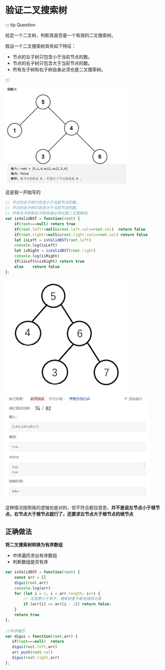 # 验证二叉搜索树

::: tip Question

给定一个二叉树，判断其是否是一个有效的二叉搜索树。

假设一个二叉搜索树具有如下特征：

- 节点的左子树只包含小于当前节点的数。
- 节点的右子树只包含大于当前节点的数。
- 所有左子树和右子树自身必须也是二叉搜索树。

:::

<img src="/images/image-20230614084103051.png" alt="image-20230614084103051" style="zoom:50%;" />

这是我一开始写的

```js
// 节点的左子树只包含小于当前节点的数。
// 节点的右子树只包含大于当前节点的数。
// 所有左子树和右子树自身必须也是二叉搜索树。
var isValidBST = function(root) {
    if(root===null) return true
    if(root.left!=null&&root.left.val>=root.val)  return false
    if(root.right!=null&&root.right.val<=root.val) return false
    let isLeft = isValidBST(root.left)
    console.log(isLeft)
    let isRight = isValidBST(root.right)
    console.log(isRight)
    if(isLeft&&isRight) return true
    else    return false
};
```

<img src="/images/image-20230614085821099.png" alt="image-20230614085821099" style="zoom:50%;" /><img src="/images/image-20230614085847201.png" alt="image-20230614085847201" style="zoom:60%;" />

这种情况按照我的逻辑也是对的，但不符合题目意思，**并不是说左节点小于根节点，右节点大于根节点就行了，还要求左节点大于根节点的根节点**

## 正确做法

**将二叉搜索树转换为有序数组**

- 中序遍历求出有序数组
- 判断数组是否有序

```js
var isValidBST = function(root) {
    const arr = []
    digui(root,arr)
    console.log(arr)
    for (let i = 1; i < arr.length; i++) {
        // 注意要小于等于，搜索树里不能有相同元素
        if (arr[i] <= arr[i - 1]) return false;
    }
    return true
};

//中序遍历
var digui = function(root,arr) {
   if(root===null)  return
   digui(root.left,arr)
   arr.push(root.val)
   digui(root.right,arr)
};

```

